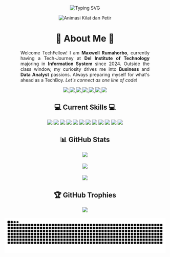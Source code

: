 <p align="center">
  <img src="https://readme-typing-svg.herokuapp.com?font=Press+Start+2P&pause=2000&color=8A2BE2&width=1200&lines=YO+SUP!+I'M+MAXWELL+RUMAHORBO!&center=true&vCenter=true&size=30&cursor=blink" alt="Typing SVG" />
</p>

<p align="center">
  <img src="https://www.gambaranimasi.org/data/media/41/animasi-bergerak-kilat-dan-petir-0002.gif" alt="Animasi Kilat dan Petir" width="1200">
</p>

 <h1 align="center">👾 About Me 👾</h1>

<div align="center">
  <div style="text-align: justify; width: 80%; max-width: 700px; margin: auto;">
    Welcome TechFellow!  
    I am <strong>Maxwell Rumahorbo</strong>, currently having a Tech-Journey at <strong>Del Institute of Technology</strong>  
    majoring in <strong>Information System</strong> since 2024.  
    Outside the class window, my curiosity drives me into <strong>Business</strong> and <strong>Data Analyst</strong> passions.  
    Always preparing myself for what's ahead as a TechBoy.  
    <em>Let's connect as one line of code!</em>
  </div>
</div>

<p align="center">
  <a href="https://instagram.com/maxwellrumbo_">
    <img src="https://img.shields.io/badge/Instagram-%23E4405F.svg?logo=Instagram&logoColor=white" />
  </a>
  <a href="https://www.linkedin.com/in/maxwell-rumahorbo-450497317/">
    <img src="https://img.shields.io/badge/LinkedIn-%230077B5.svg?logo=linkedin&logoColor=white" />
  </a>
  <a href="https://id.pinterest.com/maxrumbo06/">
    <img src="https://img.shields.io/badge/Pinterest-%23E60023.svg?logo=Pinterest&logoColor=white" />
  </a>
  <a href="https://stackoverflow.com/users/27343136">
    <img src="https://img.shields.io/badge/-Stackoverflow-FE7A16?logo=stack-overflow&logoColor=white" />
  </a>
  <a href="https://x.com/criticizekid_">
    <img src="https://img.shields.io/badge/X-black.svg?logo=X&logoColor=white" />
  </a>
  <a href="https://codepen.io/maxrumbo">
    <img src="https://img.shields.io/badge/Codepen-000000?logo=codepen&logoColor=white" />
  </a>
  <a href="mailto:maxrumbo06@gmail.com">
    <img src="https://img.shields.io/badge/Email-D14836?logo=gmail&logoColor=white" />
  </a>
</p>

<h2 align="center">💻 Current Skills 💻</h2>

<p align="center">
  <img src="https://img.shields.io/badge/c-%2300599C.svg?style=plastic&logo=c&logoColor=white" />
  <img src="https://img.shields.io/badge/html5-%23E34F26.svg?style=plastic&logo=html5&logoColor=white" />
  <img src="https://img.shields.io/badge/css3-%231572B6.svg?style=plastic&logo=css3&logoColor=white" />
  <img src="https://img.shields.io/badge/javascript-%23323330.svg?style=plastic&logo=javascript&logoColor=%23F7DF1E" />
  <img src="https://img.shields.io/badge/Microsoft%20SQL%20Server-CC2927?style=plastic&logo=microsoft%20sql%20server&logoColor=white" />
  <img src="https://img.shields.io/badge/mysql-4479A1.svg?style=plastic&logo=mysql&logoColor=white" />
  <img src="https://img.shields.io/badge/Adobe%20Acrobat%20Reader-EC1C24.svg?style=plastic&logo=Adobe%20Acrobat%20Reader&logoColor=white" />
  <img src="https://img.shields.io/badge/Canva-%2300C4CC.svg?style=plastic&logo=Canva&logoColor=white" />
  <img src="https://img.shields.io/badge/github%20actions-%232671E5.svg?style=plastic&logo=githubactions&logoColor=white" />
  <img src="https://img.shields.io/badge/gitlab%20CI-%23181717.svg?style=plastic&logo=gitlab&logoColor=white" />
  <img src="https://img.shields.io/badge/-Arduino-00979D?style=plastic&logo=Arduino&logoColor=white" />
  <img src="https://img.shields.io/badge/php-%23777BB4.svg?style=plastic&logo=php&logoColor=white" />
</p>

<h2 align="center">📊 GitHub Stats</h2>

<p align="center">
  <img src="https://github-readme-stats.vercel.app/api?username=maxrumbo&theme=tokyonight&hide_border=false&include_all_commits=false&count_private=false" />
  <br/><br/>
  <img src="https://github-readme-stats.vercel.app/api/top-langs/?username=maxrumbo&theme=tokyonight&hide_border=false&include_all_commits=false&count_private=false&layout=compact" />
  <br/><br/>
  <img src="https://nirzak-streak-stats.vercel.app/?user=maxrumbo&theme=tokyonight&hide_border=false" />
</p>

<h2 align="center">🏆 GitHub Trophies</h2>

<p align="center">
  <img 
    src="https://github-profile-trophy.vercel.app/?username=maxrumbo&theme=tokyonight&no-frame=true&no-bg=true&margin-w=20&column=3&title=MultiLanguage,Commits,Repositories" 
    width="450"
  />
</p>

<p align="center">
  <img src="https://github.com/maxrumbo/maxrumbo/blob/output/github-snake-dark.svg" />
</p>

<br/>







